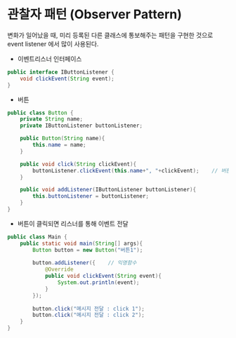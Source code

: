 # 관찰자 패턴 (Observer Pattern) 

변화가 일어났을 때, 미리 등록된 다른 클래스에 통보해주는 패턴을 구현한 것으로 event listener 에서 많이 사용된다.

- 이벤트리스너 인터페이스 
```java
public interface IButtonListener {
    void clickEvent(String event);
}
```

- 버튼 
```java
public class Button {
    private String name;
    private IButtonListener buttonListener;

    public Button(String name){
        this.name = name;
    }

    public void click(String clickEvent){
        buttonListener.clickEvent(this.name+", "+clickEvent);    // 버튼이 클릭되면 버튼클릭리스너에게 이벤트 전달
    }

    public void addListener(IButtonListener buttonListener){
        this.buttonListener = buttonListener;
    }
}
```

- 버튼이 클릭되면 리스너를 통해 이벤트 전달 
```java
public class Main {
    public static void main(String[] args){
        Button button = new Button("버튼1");
        
        button.addListener({    // 익명함수
            @Override
            public void clickEvent(String event){
                System.out.println(event);
            }
        });
      
        button.click("메시지 전달 : click 1");
        button.click("메시지 전달 : click 2");
    }
}
```
